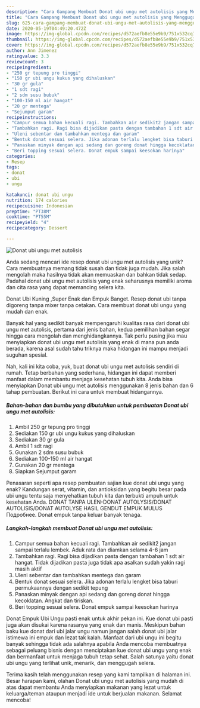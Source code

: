 ```yaml
---
description: "Cara Gampang Membuat Donat ubi ungu met autolisis yang Menggugah Selera"
title: "Cara Gampang Membuat Donat ubi ungu met autolisis yang Menggugah Selera"
slug: 625-cara-gampang-membuat-donat-ubi-ungu-met-autolisis-yang-menggugah-selera
date: 2020-05-19T04:49:20.472Z
image: https://img-global.cpcdn.com/recipes/d572aefb8e55e9b9/751x532cq70/donat-ubi-ungu-met-autolisis-foto-resep-utama.jpg
thumbnail: https://img-global.cpcdn.com/recipes/d572aefb8e55e9b9/751x532cq70/donat-ubi-ungu-met-autolisis-foto-resep-utama.jpg
cover: https://img-global.cpcdn.com/recipes/d572aefb8e55e9b9/751x532cq70/donat-ubi-ungu-met-autolisis-foto-resep-utama.jpg
author: Ann Jimenez
ratingvalue: 3.3
reviewcount: 3
recipeingredient:
- "250 gr tepung pro tinggi"
- "150 gr ubi ungu kukus yang dihaluskan"
- "30 gr gula"
- "1 sdt ragi"
- "2 sdm susu bubuk"
- "100-150 ml air hangat"
- "20 gr mentega"
- "Sejumput garam"
recipeinstructions:
- "Campur semua bahan kecuali ragi. Tambahkan air sedikit2 jangan sampai terlalu lembek. Aduk rata dan diamkan selama 4-6 jam"
- "Tambahkan ragi. Ragi bisa dijadikan pasta dengan tambahan 1 sdt air hangat. Tidak dijadikan pasta juga tidak apa asalkan sudah yakin ragi masih aktif"
- "Uleni sebentar dan tambahkan mentega dan garam"
- "Bentuk donat sesuai selera. Jika adonan terlalu lengket bisa taburi permukaannya dengan sedikit tepung"
- "Panaskan minyak dengan api sedang dan goreng donat hingga kecoklatan. Angkat dan tiriskan."
- "Beri topping sesuai selera. Donat empuk sampai keesokan harinya"
categories:
- Resep
tags:
- donat
- ubi
- ungu

katakunci: donat ubi ungu 
nutrition: 174 calories
recipecuisine: Indonesian
preptime: "PT38M"
cooktime: "PT55M"
recipeyield: "4"
recipecategory: Dessert

---
```



![Donat ubi ungu met autolisis](https://img-global.cpcdn.com/recipes/d572aefb8e55e9b9/751x532cq70/donat-ubi-ungu-met-autolisis-foto-resep-utama.jpg)

Anda sedang mencari ide resep donat ubi ungu met autolisis yang unik? Cara membuatnya memang tidak susah dan tidak juga mudah. Jika salah mengolah maka hasilnya tidak akan memuaskan dan bahkan tidak sedap. Padahal donat ubi ungu met autolisis yang enak seharusnya memiliki aroma dan cita rasa yang dapat memancing selera kita.

Donat Ubi Kuning ,Super Enak dan Empuk Banget. Resep donat ubi tanpa digoreng tanpa mixer tanpa cetakan. Cara membuat donat ubi ungu yang mudah dan enak.

Banyak hal yang sedikit banyak mempengaruhi kualitas rasa dari donat ubi ungu met autolisis, pertama dari jenis bahan, kedua pemilihan bahan segar hingga cara mengolah dan menghidangkannya. Tak perlu pusing jika mau menyiapkan donat ubi ungu met autolisis yang enak di mana pun anda berada, karena asal sudah tahu triknya maka hidangan ini mampu menjadi suguhan spesial.


Nah, kali ini kita coba, yuk, buat donat ubi ungu met autolisis sendiri di rumah. Tetap berbahan yang sederhana, hidangan ini dapat memberi manfaat dalam membantu menjaga kesehatan tubuh kita. Anda bisa menyiapkan Donat ubi ungu met autolisis menggunakan 8 jenis bahan dan 6 tahap pembuatan. Berikut ini cara untuk membuat hidangannya.

<!--inarticleads1-->

##### Bahan-bahan dan bumbu yang dibutuhkan untuk pembuatan Donat ubi ungu met autolisis:

1. Ambil 250 gr tepung pro tinggi
1. Sediakan 150 gr ubi ungu kukus yang dihaluskan
1. Sediakan 30 gr gula
1. Ambil 1 sdt ragi
1. Gunakan 2 sdm susu bubuk
1. Sediakan 100-150 ml air hangat
1. Gunakan 20 gr mentega
1. Siapkan Sejumput garam


Penasaran seperti apa resep pembuatan sajian kue donat ubi ungu yang enak? Kandungan serat, vitamin, dan antioksidan yang begitu besar pada ubi ungu tentu saja menyehatkan tubuh kita dan terbukti ampuh untuk kesehatan Anda. DONAT TANPA ULEN-DONAT AUTOLYSIS/DONAT AUTOLISIS/DONAT AUTOLYSE HASIL GENDUT EMPUK MULUS Подробнее. Donat empuk tanpa keluar banyak tenaga. 

<!--inarticleads2-->

##### Langkah-langkah membuat Donat ubi ungu met autolisis:

1. Campur semua bahan kecuali ragi. Tambahkan air sedikit2 jangan sampai terlalu lembek. Aduk rata dan diamkan selama 4-6 jam
1. Tambahkan ragi. Ragi bisa dijadikan pasta dengan tambahan 1 sdt air hangat. Tidak dijadikan pasta juga tidak apa asalkan sudah yakin ragi masih aktif
1. Uleni sebentar dan tambahkan mentega dan garam
1. Bentuk donat sesuai selera. Jika adonan terlalu lengket bisa taburi permukaannya dengan sedikit tepung
1. Panaskan minyak dengan api sedang dan goreng donat hingga kecoklatan. Angkat dan tiriskan.
1. Beri topping sesuai selera. Donat empuk sampai keesokan harinya


Donat Empuk Ubi Ungu pasti enak untuk akhir pekan ini. Kue donat ubi pasti juga akan disukai karena rasanya yang enak dan manis. Meskipun bahan baku kue donat dari ubi jalar ungu namun jangan salah donat ubi jalar istimewa ini empuk dan lezat tak kalah. Manfaat dari ubi ungu ini begitu banyak sehingga tidak ada salahnya apabila Anda mencoba membuatnya sebagai peluang bisnis dengan menciptakan kue donat ubi ungu yang enak dan bermanfaat untuk menjaga tubuh tetap sehat. Salah satunya yaitu donat ubi ungu yang terlihat unik, menarik, dan menggugah selera. 

Terima kasih telah menggunakan resep yang kami tampilkan di halaman ini. Besar harapan kami, olahan Donat ubi ungu met autolisis yang mudah di atas dapat membantu Anda menyiapkan makanan yang lezat untuk keluarga/teman ataupun menjadi ide untuk berjualan makanan. Selamat mencoba!
